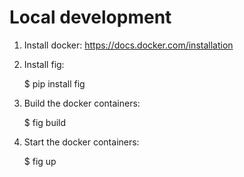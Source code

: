 # Local development

1. Install docker: https://docs.docker.com/installation

2. Install fig:

    $ pip install fig

3. Build the docker containers:

    $ fig build

4. Start the docker containers:

    $ fig up
